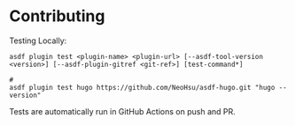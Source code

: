 # Contributing

Testing Locally:

```shell
asdf plugin test <plugin-name> <plugin-url> [--asdf-tool-version <version>] [--asdf-plugin-gitref <git-ref>] [test-command*]

#
asdf plugin test hugo https://github.com/NeoHsu/asdf-hugo.git "hugo --version"
```

Tests are automatically run in GitHub Actions on push and PR.
